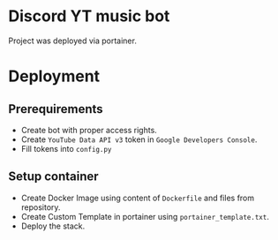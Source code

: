 # Discord YT music bot
Project was deployed via portainer.

# Deployment
## Prerequirements
* Create bot with proper access rights.
* Create `YouTube Data API v3` token in `Google Developers Console`.
* Fill tokens into `config.py`
## Setup container 
* Create Docker Image using content of `Dockerfile` and files from repository.
* Create Custom Template in portainer using `portainer_template.txt`.
* Deploy the stack.
